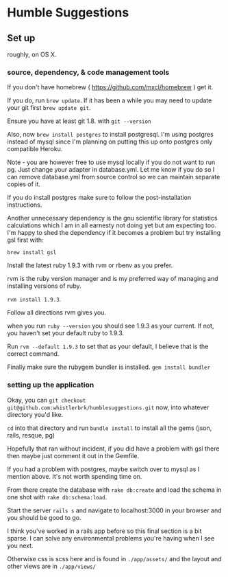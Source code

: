 # Humble Suggestions #

## Set up ##

roughly, on OS X.

### source, dependency, & code management tools ###

If you don't have homebrew ( https://github.com/mxcl/homebrew ) get it.

If you do, run `brew update`. If it has been a while you may need to update your git first `brew update git`.

Ensure you have at least git 1.8. with `git --version`

Also, now `brew install postgres` to install postgresql. I'm using postgres instead of mysql since I'm planning on putting this up onto postgres only compatible Heroku.

Note - you are however free to use mysql locally if you do not want to run pg. Just change your adapter in database.yml. Let me know if you do so I can remove database.yml from source control so we can maintain separate copies of it.

If you do install postgres make sure to follow the post-installation instructions.

Another unnecessary dependency is the gnu scientific library for statistics calculations which I am in all earnesty not doing yet but am expecting too. I'm happy to shed the dependency if it becomes a problem but try installing gsl first with:

`brew install gsl`

Install the latest ruby 1.9.3 with rvm or rbenv as you prefer.

rvm is the ruby version manager and is my preferred way of managing and installing versions of ruby.

`rvm install 1.9.3`.

Follow all directions rvm gives you.

when you run `ruby --version` you should see 1.9.3 as your current. If not, you haven't set your default ruby to 1.9.3.

Run `rvm --default 1.9.3` to set that as your default, I believe that is the correct command.

Finally make sure the rubygem bundler is installed. `gem install bundler`


### setting up the application ###

Okay, you can `git checkout git@github.com:whistlerbrk/humblesuggestions.git` now, into whatever directory you'd like.

`cd` into that directory and run `bundle install` to install all the gems (json, rails, resque, pg)

Hopefully that ran without incident, if you did have a problem with gsl there then maybe just comment it out in the Gemfile.

If you had a problem with postgres, maybe switch over to mysql as I mention above. It's not worth spending time on.

From there create the database with `rake db:create` and load the schema in one shot with `rake db:schema:load`.

Start the server `rails s` and navigate to localhost:3000 in your browser and you should be good to go.

I think you've worked in a rails app before so this final section is a bit sparse. I can solve any environmental problems you're having when I see you next.

Otherwise css is scss here and is found in `./app/assets/` and the layout and other views are in `./app/views/`

